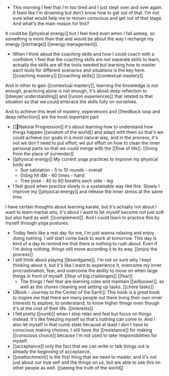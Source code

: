 - This morning I feel that I'm too tired and I just slept over and over again. It feels like I'm drowning but don't know how to get out of that. I'm not sure what would help me to remain conscious and get out of that stage. And what's the main reason for this? 

It could be [[physical energy]] but I feel tired even when I fall asleep, so something is more than that and would be about the way I recharge my energy [[recharge]] [[energy management]].
- When I think about the coaching skills and how I could coach with a confident, I feel that the coaching skills are not separate skills to learn, actually the skills are all the tools needed but learning how to master each tools for different scenarios and situations is the key here. [[coaching mastery]] [[coaching skills]] [[contextual mastery]]

And in other to gain [[contextual mastery]], learning the knowledge is not enough, practicing alone is not enough, it's about deep reflection to [[deeper understanding]] and [[union experiences]] that related to that situation so that we could embrace the skills fully on ourselves.

And to achieve this level of mastery, experiences and [[feedback loop and deep reflection]] are the most important part. 
- [[🌱Natural Progression]] it's about learning how to understand how things happen [[wisdom of the world]] and adapt with them so that's we could achieve our goals in a most natural way, and in the process, it's not we don't need to put effort, we put effort on how to clean the inner personal parts so that we could merge with the [[flow of life]]. [[living from the place of surrender]]
- [[physical energy]] My current yoga practices to improve my physical body are
    - Sun salutation - 5 to 10 rounds - overall
    - Giống hít đất - 60 times - hand
    - Tree pose - 40 to 60 breaths each side - leg
- I feel good when practice slowly in a sustainable way like this. Slowly I improve my [[physical energy]] and release the inner stress at the same time.

I have certain thoughts about learning karate, but it's actually not about I want to learn martial arts, it's about I want to let myself become not just soft but also hard as well. [[complement]]. And I could learn to practice this by myself through yoga postures.
- Today feels like a rest day for me, I'm just wanna relaxing and enjoy doing nothing. I will start come back to work at tomorrow. This day is kind of a day to remind me that there is nothing to rush about. Even if I'm doing nothing, things still move according it to its way. [[enjoy the process]]
- I still think about playing [[boardgame]]. I'm not so sure why I kept thinking about it, but it's like I want to experience it, overcome my inner procrastination, fear, and overcome the ability to move on when large things in front of myself. [[fear of big challenges]] [[fear]]
    - The things I feel fear are learning rules and maintain [[willpower]], as well as the chores cleaning and setting up tasks. [[chore tasks]]
- [[Book - Journey to the Center of the Earth]] This book is a great book to inspire me that there are many people out there living their own inner interests to explore, to understand, to know higher things even though it's at the cost of their life. [[interests]]
- I felt pretty [[numb]] when I stop relax and feel but focus on things instead. It's like freezing myself so that's nothing can come in. And I also let myself in that numb state because at least I don't have to conscious making choices. I still have the [[resistance]] for making [[conscious choice]] because I'm not used to take responsibilities for myself.
- [[acceptance]] only the fact that we can write or talk things out is already the beginning of acceptance.
- [[unattachment]] is the first thing that we need to master, and it's not just about our true self and the things on us, but are able to see this on other people as well. [[seeing the truth of the world]]
